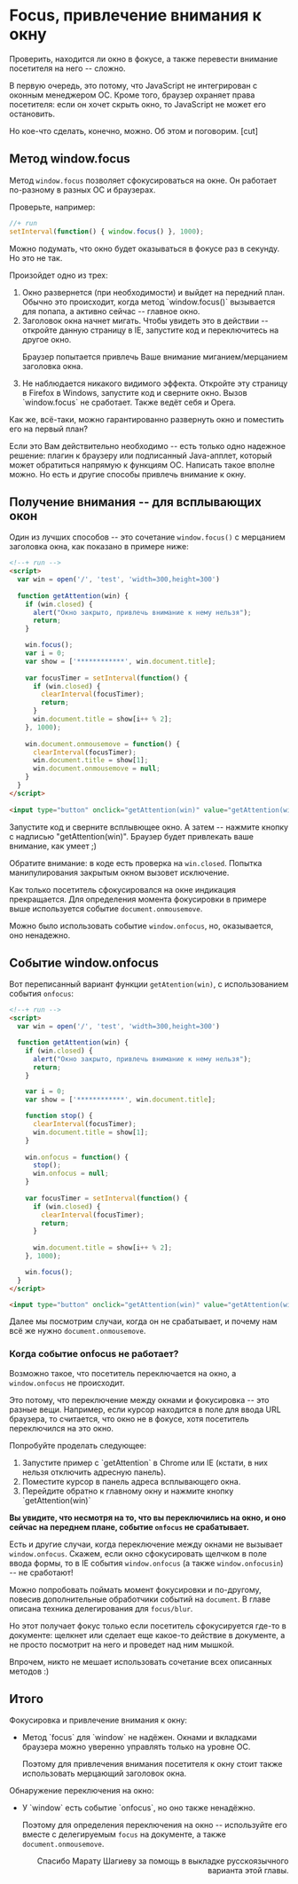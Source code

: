 # Focus, привлечение внимания к окну

Проверить, находится ли окно в фокусе, а также перевести внимание посетителя на него -- сложно. 

В первую очередь, это потому, что JavaScript не интегрирован с оконным менеджером ОС. Кроме того, браузер охраняет права посетителя: если он хочет скрыть окно, то JavaScript не может его остановить.

Но кое-что сделать, конечно, можно. Об этом и поговорим.
[cut]


## Метод window.focus 

Метод `window.focus` позволяет сфокусироваться на окне. Он работает по-разному в разных ОС и браузерах.

Проверьте, например:

```js
//+ run
setInterval(function() { window.focus() }, 1000);
```

Можно подумать, что окно будет оказываться в фокусе раз в секунду. Но это не так.

Произойдет одно из трех:
 
<ol>
<li>Окно развернется (при необходимости) и выйдет на передний план. Обычно это происходит, когда метод `window.focus()` вызывается для попапа, а активно  сейчас -- главное окно.</li>
<li>Заголовок окна начнет мигать. Чтобы увидеть это в действии -- откройте данную страницу в IE, запустите код и переключитесь на другое окно.</li>

Браузер попытается привлечь Ваше внимание миганием/мерцанием заголовка окна.</li>
<li>Не наблюдается никакого видимого эффекта. Откройте эту страницу в Firefox в Windows, запустите код и сверните окно. Вызов `window.focus` не сработает. Также ведёт себя и Opera.</li>
</ol>

Как же, всё-таки, можно гарантированно развернуть окно и поместить его на первый план?

Если это Вам действительно необходимо -- есть только одно надежное решение: плагин к браузеру или подписанный Java-апплет, который может обратиться напрямую к функциям ОС. Написать такое вполне можно. Но есть и другие способы привлечь внимание к окну.

## Получение внимания -- для всплывающих окон

Один из лучших способов -- это сочетание `window.focus()` с мерцанием заголовка окна, как показано в примере ниже:

```html
<!--+ run -->
<script>
  var win = open('/', 'test', 'width=300,height=300')
 
  function getAttention(win) {
    if (win.closed) { 
      alert("Окно закрыто, привлечь внимание к нему нельзя");
      return;
    }

    win.focus();
    var i = 0;
    var show = ['************', win.document.title];
 
    var focusTimer = setInterval(function() { 
      if (win.closed) {
        clearInterval(focusTimer);
        return;
      }  
      win.document.title = show[i++ % 2];
    }, 1000);
 
    win.document.onmousemove = function() {
      clearInterval(focusTimer);
      win.document.title = show[1];
      win.document.onmousemove = null;
    }
  }
</script>
   
<input type="button" onclick="getAttention(win)" value="getAttention(win)">
```

Запустите код и сверните всплывющее окно. А затем -- нажмите кнопку с надписью "getAttention(win)". Браузер будет привлекать ваше внимание, как умеет ;)

Обратите внимание: в коде есть проверка на `win.closed`. Попытка манипулирования закрытым окном вызовет исключение.

Как только посетитель сфокусировался на окне индикация прекращается. Для определения момента фокусировки в примере выше используется событие `document.onmousemove`.

Можно было использовать событие `window.onfocus`, но, оказывается, оно ненадежно.

## Событие window.onfocus

Вот переписанный вариант функции `getAtention(win)`, с использованием события `onfocus`:

```html
<!--+ run -->
<script>
  var win = open('/', 'test', 'width=300,height=300')

  function getAttention(win) {
    if (win.closed) { 
      alert("Окно закрыто, привлечь внимание к нему нельзя");
      return;
    }

    var i = 0;
    var show = ['************', win.document.title];

    function stop() {
      clearInterval(focusTimer); 
      win.document.title = show[1];      
    }
 
    win.onfocus = function() { 
      stop();
      win.onfocus = null;
    }
      
    var focusTimer = setInterval(function() { 
      if (win.closed) {
        clearInterval(focusTimer);
        return;
      } 
     
      win.document.title = show[i++ % 2];
    }, 1000);

    win.focus();
  }
</script>

<input type="button" onclick="getAttention(win)" value="getAttention(win)">
```

Далее мы посмотрим случаи, когда он не срабатывает, и почему нам всё же нужно `document.onmousemove`.

### Когда событие onfocus не работает?

Возможно такое, что посетитель переключается на окно, а `window.onfocus` не происходит.

Это потому, что переключение между окнами и фокусировка -- это разные вещи. Например, если курсор находится в поле для ввода URL браузера, то считается, что окно не в фокусе, хотя посетитель переключился на это окно.

Попробуйте проделать следующее:

<ol>
<li>Запустите пример с `getAttention` в Chrome или IE (кстати, в них нельзя отключить адресную панель).</li>
<li>Поместите курсор в панель адреса всплывающего окна.</li>
<li>Перейдите обратно к главному окну и нажмите кнопку `getAttention(win)`</li>
</ol>

**Вы увидите, что несмотря на то, что вы переключились на окно, и оно сейчас на переднем плане, событие `onfocus` не срабатывает.**

Есть и другие случаи, когда переключение между окнами не вызывает `window.onfocus`. Скажем, если окно сфокусировать щелчком в поле ввода формы, то в IE события `window.onfocus` (а также `window.onfocusin`) -- не сработают!

Можно попробовать поймать момент фокусировки и по-другому, повесив дополнительные обработчики событий на `document`. В главе [](/focus-blur) описана техника делегирования для `focus/blur`.

Но этот получает фокус только если посетитель сфокусируется где-то в документе: щелкнет или сделает еще какое-то действие в документе, а не просто посмотрит на него и проведет над ним мышкой.

Впрочем, никто не мешает использовать сочетание всех описанных методов :)

## Итого

Фокусировка и привлечение внимания к окну:

<ul>
<li>Метод `focus` для `window` не надёжен. Окнами и вкладками браузера можно уверенно управлять только на уровне ОС.

Поэтому для привлечения внимания посетителя к окну стоит также использовать  мерцающий заголовок окна.</li>
</ul>

Обнаружение переключения на окно:

<ul>
<li>У `window` есть событие `onfocus`, но оно также ненадёжно.

Поэтому для определения переключения на окно -- используйте его вместе с делегируемым `focus` на документе, а также `document.onmousemove`.</li>
</ul>

<p style="text-align:right">Спасибо Марату Шагиеву за помощь в выкладке русскоязычного варианта этой главы.</p> 
